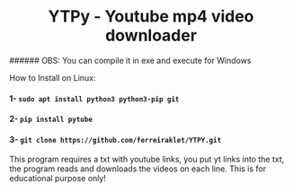 <h1 align="center">YTPy - Youtube mp4 video downloader</h1>
###### OBS: You can compile it in exe and execute for Windows </br>

How to Install on Linux:

#### 1- `sudo apt install python3 python3-pip git`

#### 2- `pip install pytube`

#### 3- `git clone https://github.com/ferreiraklet/YTPY.git`

This program requires a txt with youtube links, you put yt links into the txt, the program reads and downloads the videos on each line.
This is for educational purpose only!
